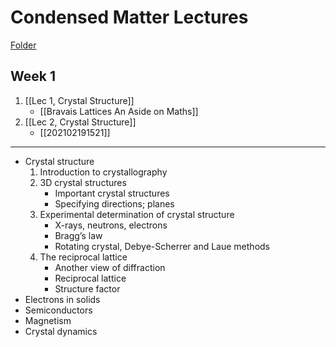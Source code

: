 # Condensed Matter Lectures

[Folder](https://uniofbath.cloud.panopto.eu/Panopto/Pages/Sessions/List.aspx#folderID=%22e93af9ea-b425-4732-8c11-0a5c46f9a6a6%22)

## Week 1

1. [[Lec 1, Crystal Structure]]
	- [[Bravais Lattices An Aside on Maths]]
2. [[Lec 2, Crystal Structure]]
	- [[202102191521]]

---

- Crystal structure
	1. Introduction to crystallography
	2. 3D crystal structures
		- Important crystal structures
		- Specifying directions; planes
	3. Experimental determination of crystal structure
		- X-rays, neutrons, electrons
		- Bragg’s law
		- Rotating crystal, Debye-Scherrer and Laue methods
	4. The reciprocal lattice
		- Another view of diffraction
		- Reciprocal lattice
		- Structure factor
- Electrons in solids 
- Semiconductors 
- Magnetism
- Crystal dynamics
